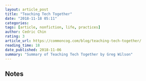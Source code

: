 ```yaml
---
layout: article_post
title: "Teaching Tech Together"
date: "2018-11-18 05:11"
categories:
tags: [article, nonfiction, life, practices]
author: Cedric Chin
rating: 3
article_url: https://commoncog.com/blog/teaching-tech-together/
reading_time: 18
date_published: 2018-11-06
summary: "Summary of Teaching Tech Together by Greg Wilson"
---
```


## Notes
